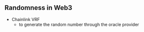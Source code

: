 ## Randomness in Web3 
- Chainlink VRF
  - to generate the random number through the oracle provider